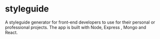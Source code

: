 # styleguide

A styleguide generator for front-end developers to use for their personal or professional projects.
The app is built with Node, Express , Mongo and React.
